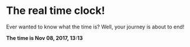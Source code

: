 # The real time clock!

Ever wanted to know what the time is? Well, your journey is about to end!

**The time is Nov 08, 2017, 13:13**